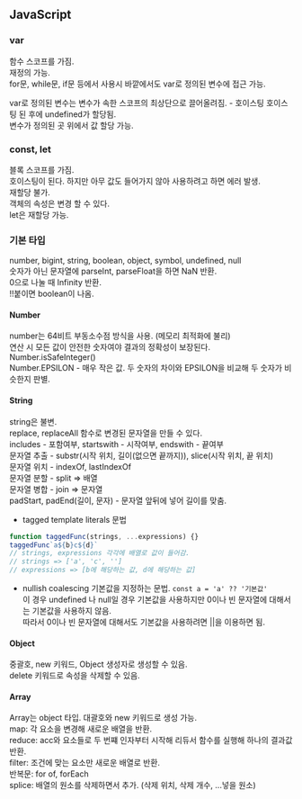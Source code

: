 ## JavaScript

### var
함수 스코프를 가짐.  
재정의 가능.  
for문, while문, if문 등에서 사용시 바깥에서도 var로 정의된 변수에 접근 가능.  

var로 정의된 변수는 변수가 속한 스코프의 최상단으로 끌어올려짐. - 호이스팅
호이스팅 된 후에 undefined가 할당됨.  
변수가 정의된 곳 위에서 값 할당 가능.  

### const, let
블록 스코프를 가짐.  
호이스팅이 된다. 하지만 아무 값도 들어가지 않아 사용하려고 하면 에러 발생.  
재할당 불가.  
객체의 속성은 변경 할 수 있다.  
let은 재할당 가능.

### 기본 타입
number, bigint, string, boolean, object, symbol, undefined, null  
숫자가 아닌 문자열에 parseInt, parseFloat을 하면 NaN 반환.  
0으로 나눌 때 Infinity 반환.  
!!붙이면 boolean이 나옴.

#### Number
number는 64비트 부동소수점 방식을 사용. (메모리 최적화에 불리)  
연산 시 모든 값이 안전한 숫자여야 결과의 정확성이 보장된다. Number.isSafeInteger()  
Number.EPSILON - 매우 작은 값. 두 숫자의 차이와 EPSILON을 비교해 두 숫자가 비슷한지 판별.  

#### String
string은 불변.  
replace, replaceAll 함수로 변경된 문자열을 만들 수 있다.  
includes - 포함여부, startswith - 시작여부, endswith - 끝여부  
문자열 추출 - substr(시작 위치, 길이(없으면 끝까지)), slice(시작 위치, 끝 위치)  
문자열 위치 - indexOf, lastIndexOf  
문자열 분할 - split => 배열  
문자열 병합 - join => 문자열  
padStart, padEnd(길이, 문자) - 문자열 앞뒤에 넣어 길이를 맞춤.  

* tagged template literals 문법
```javascript
function taggedFunc(strings, ...expressions) {}
taggedFunc`a${b}c${d}`
// strings, expressions 각각에 배열로 값이 들어감.
// strings => ['a', 'c', '']
// expressions => [b에 해당하는 값, d에 해당하는 값]
```

* nullish coalescing
기본값을 지정하는 문법.
```const a = 'a' ?? '기본값'```  
이 경우 undefined 나 null일 경우 기본값을 사용하지만 0이나 빈 문자열에 대해서는 기본값을 사용하지 않음.  
따라서 0이나 빈 문자열에 대해서도 기본값을 사용하려면 ||을 이용하면 됨.

#### Object
중괄호, new 키워드, Object 생성자로 생성할 수 있음.  
delete 키워드로 속성을 삭제할 수 있음.  

#### Array
Array는 object 타입. 대괄호와 new 키워드로 생성 가능.  
map: 각 요소을 변경해 새로운 배열을 반환.  
reduce: acc와 요소들로 두 번쨰 인자부터 시작해 리듀서 함수를 실행해 하나의 결과값 반환.  
filter: 조건에 맞는 요소만 새로운 배열로 반환.  
반복문: for of, forEach  
splice: 배열의 원소를 삭제하면서 추가. (삭제 위치, 삭제 개수, ...넣을 원소)  
